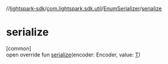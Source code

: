 //[lightspark-sdk](../../../index.md)/[com.lightspark.sdk.util](../index.md)/[EnumSerializer](index.md)/[serialize](serialize.md)

# serialize

[common]\
open override fun [serialize](serialize.md)(encoder: Encoder, value: [T](index.md))
